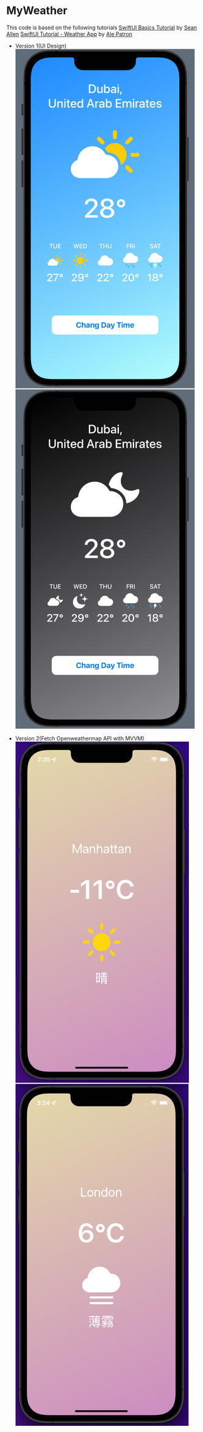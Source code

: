 # MyWeather

This code is based on the following tutorials
[SwiftUI Basics Tutorial](https://www.youtube.com/watch?v=HXoVSbwWUIk) by [Sean Allen](https://www.youtube.com/channel/UCbTw29mcP12YlTt1EpUaVJw)
[SwiftUI Tutorial - Weather App](https://www.youtube.com/watch?v=DxYAhXLtAB0) by [Ale Patron](https://www.youtube.com/channel/UCvsJ3k3CFcRq3eJnUoU3u2w)

- Version 1(UI Design)
![Light Mode](src/light-mode.png)
![Dark Mode](src/dark-mode.png)

- Version 2(Fetch Openweathermap API with MVVM)
![Manhattan](src/manhattan.png)
![London](src/london.png)

